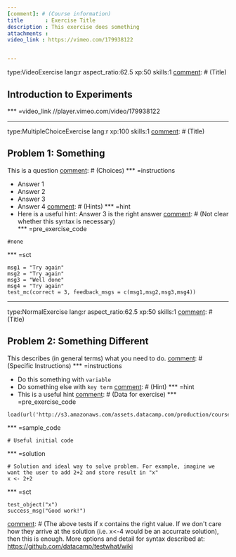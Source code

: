 ```yaml
---
[comment]: # (Course information) 
title       : Exercise Title
description : This exercise does something
attachments :
video_link : https://vimeo.com/179938122


--- 
```

[comment]: # (First exercise, set type to video)
type:VideoExercise lang:r aspect_ratio:62.5 xp:50 skills:1
[comment]: # (Title) 
## Introduction to Experiments
[comment]: # (Link to video) 
*** =video_link
//player.vimeo.com/video/179938122


--- 
[comment]: # (Second exercise, set tupe to multiple choice) 
type:MultipleChoiceExercise lang:r xp:100 skills:1
[comment]: # (Title) 
## Problem 1: Something
[comment]: # (Problem text) 
This is a question
[comment]: # (Choices) 
*** =instructions
- Answer 1
- Answer 2
- Answer 3
- Answer 4
[comment]: # (Hints) 
*** =hint
- Here is a useful hint: Answer 3 is the right answer
[comment]: # (Not clear whether this syntax is necessary)   
*** =pre_exercise_code
```{r}
#none
```
[comment]: # (Feedback dependent on answer. test_mc identifies which is correct )   
*** =sct
```{r}
msg1 = "Try again"
msg2 = "Try again"
msg3 = "Well done"
msg4 = "Try again"
test_mc(correct = 3, feedback_msgs = c(msg1,msg2,msg3,msg4))
```


--- 
[comment]: # (Third exercise, set type to normal to code with R) 
type:NormalExercise lang:r aspect_ratio:62.5 xp:50 skills:1
[comment]: # (Title) 
## Problem 2: Something Different
[comment]: # (Problem text)
This describes (in general terms) what you need to do.
[comment]: # (Specific Instructions)
*** =instructions
- Do this something with `variable`
- Do  something else with `key term` 
[comment]: # (Hint)
*** =hint
- This is a useful hint
[comment]: # (Data for exercise)
*** =pre_exercise_code
```{r}
load(url('http://s3.amazonaws.com/assets.datacamp.com/production/course_1566/datasets/OHIEexperimental.Rda'))
```
[comment]: # (Initial code written in R workspace)
*** =sample_code
```{r}
# Useful initial code
```
[comment]: # (Ideal way to solve problem)
*** =solution
```{r}
# Solution and ideal way to solve problem. For example, imagine we want the user to add 2+2 and store result in "x"
x <- 2+2
```
[comment]: # (Check to determine if student was correct)
*** =sct
```{r}
test_object("x")
success_msg("Good work!")
```
[comment]: # (The above tests if x contains the right value. If we don't care how they arrive at the solution (i.e. x<-4 would be an accurrate solution), then this is enough. More options and detail for syntax described at: https://github.com/datacamp/testwhat/wiki
